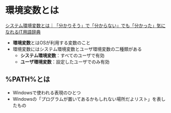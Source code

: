 # 環境変数とは
[システム環境変数とは｜「分かりそう」で「分からない」でも「分かった」気になれるIT用語辞典](https://wa3.i-3-i.info/word16631.html)

- **環境変数**とはOSが利用する変数のこと
- 環境変数にはシステム環境変数とユーザ環境変数の二種類がある
  - **システム環境変数**：すべてのユーザで有効
  - **ユーザ環境変数**：設定したユーザでのみ有効

## %PATH%とは
- Windowsで使われる表現のひとつ
- Windowsの「プログラムが置いてあるかもしれない場所だよリスト」を表したもの